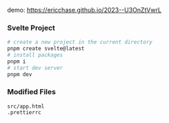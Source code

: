 demo: https://ericchase.github.io/2023--U3OnZtVwrL

### Svelte Project

```sh
# create a new project in the current directory
pnpm create svelte@latest
# install packages
pnpm i
# start dev server
pnpm dev
```

### Modified Files

`src/app.html`  
`.prettierrc`

